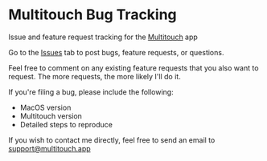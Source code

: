 # Multitouch Bug Tracking
Issue and feature request tracking for the [Multitouch](https://multitouch.app) app

Go to the [Issues](https://github.com/Brass-Monkery/Multitouch-Bugs/issues) tab to post bugs, feature requests, or questions.

Feel free to comment on any existing feature requests that you also want to request. The more requests, the more likely I'll do it.

If you're filing a bug, please include the following:
* MacOS version
* Multitouch version
* Detailed steps to reproduce

If you wish to contact me directly, feel free to send an email to support@multitouch.app
